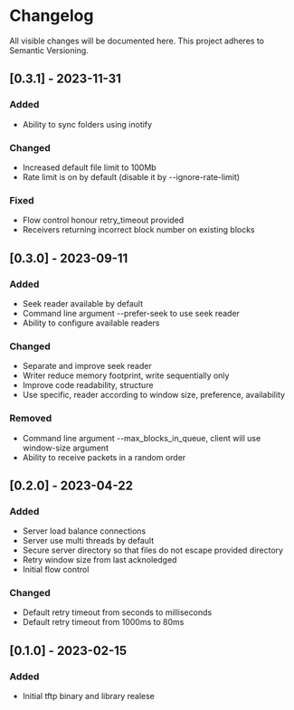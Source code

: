 # Changelog

All visible changes will be documented here. This project adheres to Semantic Versioning.

## [0.3.1] - 2023-11-31

### Added

- Ability to sync folders using inotify

### Changed

- Increased default file limit to 100Mb
- Rate limit is on by default (disable it by --ignore-rate-limit)

### Fixed

- Flow control honour retry_timeout provided 
- Receivers returning incorrect block number on existing blocks

## [0.3.0] - 2023-09-11

### Added

- Seek reader available by default
- Command line argument --prefer-seek to use seek reader
- Ability to configure available readers

### Changed

- Separate and improve seek reader
- Writer reduce memory footprint, write sequentially only
- Improve code readability, structure
- Use specific, reader according to window size, preference, availability

### Removed

- Command line argument --max_blocks_in_queue, client will use window-size argument
- Ability to receive packets in a random order

## [0.2.0] - 2023-04-22

### Added

- Server load balance connections
- Server use multi threads by default
- Secure server directory so that files do not escape provided directory
- Retry window size from last acknoledged
- Initial flow control

### Changed

- Default retry timeout from seconds to milliseconds
- Default retry timeout from 1000ms to 80ms

## [0.1.0] - 2023-02-15

### Added

- Initial tftp binary and library realese
